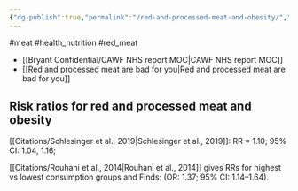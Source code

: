 ```yaml
---
{"dg-publish":true,"permalink":"/red-and-processed-meat-and-obesity/","tags":["#meat","#health_nutrition","#red_meat"],"created":"2025-10-23T17:42:43.782+01:00","updated":"2025-10-23T18:06:08.679+01:00"}
---
```


#meat #health_nutrition #red_meat 

- [[Bryant Confidential/CAWF NHS report MOC\|CAWF NHS report MOC]]
- [[Red and processed meat are bad for you\|Red and processed meat are bad for you]]

## Risk ratios for red and processed meat and obesity
[[Citations/Schlesinger et al., 2019\|Schlesinger et al., 2019]]: RR = 1.10; 95% CI: 1.04, 1.16;

[[Citations/Rouhani et al., 2014\|Rouhani et al., 2014]] gives RRs for highest vs lowest consumption groups and Finds: (OR: 1.37; 95% CI: 1.14–1.64).